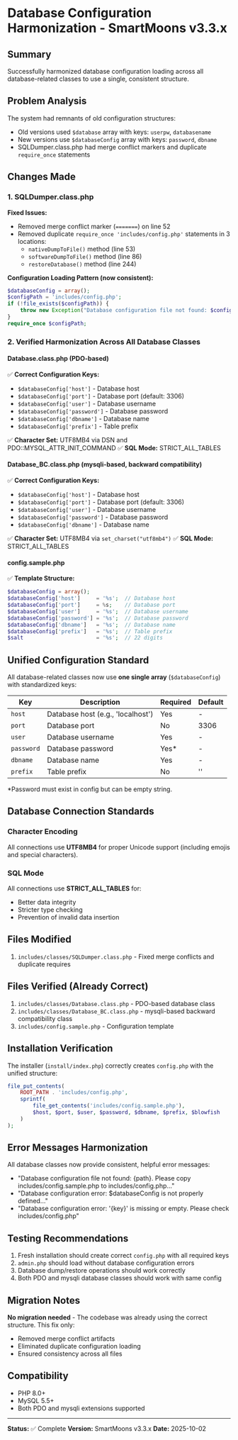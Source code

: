 # Database Configuration Harmonization - SmartMoons v3.3.x

## Summary
Successfully harmonized database configuration loading across all database-related classes to use a single, consistent structure.

## Problem Analysis
The system had remnants of old configuration structures:
- Old versions used `$database` array with keys: `userpw`, `databasename`
- New versions use `$databaseConfig` array with keys: `password`, `dbname`
- SQLDumper.class.php had merge conflict markers and duplicate `require_once` statements

## Changes Made

### 1. SQLDumper.class.php
**Fixed Issues:**
- Removed merge conflict marker (`=======`) on line 52
- Removed duplicate `require_once 'includes/config.php'` statements in 3 locations:
  - `nativeDumpToFile()` method (line 53)
  - `softwareDumpToFile()` method (line 86)
  - `restoreDatabase()` method (line 244)

**Configuration Loading Pattern (now consistent):**
```php
$databaseConfig = array();
$configPath = 'includes/config.php';
if (!file_exists($configPath)) {
    throw new Exception("Database configuration file not found: $configPath. Cannot perform database dump.");
}
require_once $configPath;
```

### 2. Verified Harmonization Across All Database Classes

#### Database.class.php (PDO-based)
✅ **Correct Configuration Keys:**
- `$databaseConfig['host']` - Database host
- `$databaseConfig['port']` - Database port (default: 3306)
- `$databaseConfig['user']` - Database username
- `$databaseConfig['password']` - Database password
- `$databaseConfig['dbname']` - Database name
- `$databaseConfig['prefix']` - Table prefix

✅ **Character Set:** UTF8MB4 via DSN and PDO::MYSQL_ATTR_INIT_COMMAND
✅ **SQL Mode:** STRICT_ALL_TABLES

#### Database_BC.class.php (mysqli-based, backward compatibility)
✅ **Correct Configuration Keys:**
- `$databaseConfig['host']` - Database host
- `$databaseConfig['port']` - Database port (default: 3306)
- `$databaseConfig['user']` - Database username
- `$databaseConfig['password']` - Database password
- `$databaseConfig['dbname']` - Database name

✅ **Character Set:** UTF8MB4 via `set_charset("utf8mb4")`
✅ **SQL Mode:** STRICT_ALL_TABLES

#### config.sample.php
✅ **Template Structure:**
```php
$databaseConfig = array();
$databaseConfig['host']     = '%s';  // Database host
$databaseConfig['port']     = %s;    // Database port
$databaseConfig['user']     = '%s';  // Database username
$databaseConfig['password'] = '%s';  // Database password
$databaseConfig['dbname']   = '%s';  // Database name
$databaseConfig['prefix']   = '%s';  // Table prefix
$salt                       = '%s';  // 22 digits
```

## Unified Configuration Standard

All database-related classes now use **one single array** (`$databaseConfig`) with standardized keys:

| Key | Description | Required | Default |
|-----|-------------|----------|---------|
| `host` | Database host (e.g., 'localhost') | Yes | - |
| `port` | Database port | No | 3306 |
| `user` | Database username | Yes | - |
| `password` | Database password | Yes* | - |
| `dbname` | Database name | Yes | - |
| `prefix` | Table prefix | No | '' |

*Password must exist in config but can be empty string.

## Database Connection Standards

### Character Encoding
All connections use **UTF8MB4** for proper Unicode support (including emojis and special characters).

### SQL Mode
All connections use **STRICT_ALL_TABLES** for:
- Better data integrity
- Stricter type checking
- Prevention of invalid data insertion

## Files Modified
1. `includes/classes/SQLDumper.class.php` - Fixed merge conflicts and duplicate requires

## Files Verified (Already Correct)
1. `includes/classes/Database.class.php` - PDO-based database class
2. `includes/classes/Database_BC.class.php` - mysqli-based backward compatibility class
3. `includes/config.sample.php` - Configuration template

## Installation Verification
The installer (`install/index.php`) correctly creates `config.php` with the unified structure:
```php
file_put_contents(
    ROOT_PATH . 'includes/config.php', 
    sprintf(
        file_get_contents('includes/config.sample.php'), 
        $host, $port, $user, $password, $dbname, $prefix, $blowfish
    )
);
```

## Error Messages Harmonization
All database classes now provide consistent, helpful error messages:
- "Database configuration file not found: {path}. Please copy includes/config.sample.php to includes/config.php..."
- "Database configuration error: \$databaseConfig is not properly defined..."
- "Database configuration error: '{key}' is missing or empty. Please check includes/config.php"

## Testing Recommendations
1. Fresh installation should create correct `config.php` with all required keys
2. `admin.php` should load without database configuration errors
3. Database dump/restore operations should work correctly
4. Both PDO and mysqli database classes should work with same config

## Migration Notes
**No migration needed** - The codebase was already using the correct structure. This fix only:
- Removed merge conflict artifacts
- Eliminated duplicate configuration loading
- Ensured consistency across all files

## Compatibility
- PHP 8.0+
- MySQL 5.5+
- Both PDO and mysqli extensions supported

---
**Status:** ✅ Complete
**Version:** SmartMoons v3.3.x
**Date:** 2025-10-02
